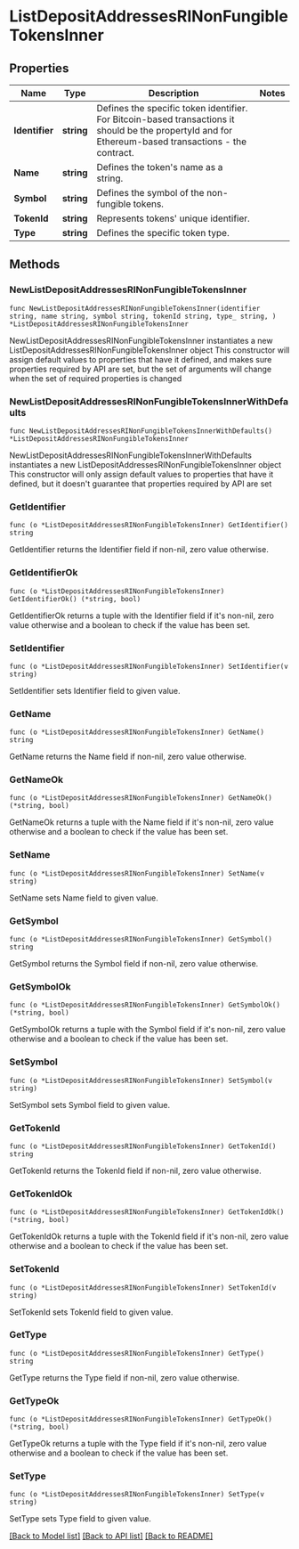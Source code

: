 # ListDepositAddressesRINonFungibleTokensInner

## Properties

Name | Type | Description | Notes
------------ | ------------- | ------------- | -------------
**Identifier** | **string** | Defines the specific token identifier. For Bitcoin-based transactions it should be the propertyId and for Ethereum-based transactions - the contract. | 
**Name** | **string** | Defines the token&#39;s name as a string. | 
**Symbol** | **string** | Defines the symbol of the non-fungible tokens. | 
**TokenId** | **string** | Represents tokens&#39; unique identifier. | 
**Type** | **string** | Defines the specific token type. | 

## Methods

### NewListDepositAddressesRINonFungibleTokensInner

`func NewListDepositAddressesRINonFungibleTokensInner(identifier string, name string, symbol string, tokenId string, type_ string, ) *ListDepositAddressesRINonFungibleTokensInner`

NewListDepositAddressesRINonFungibleTokensInner instantiates a new ListDepositAddressesRINonFungibleTokensInner object
This constructor will assign default values to properties that have it defined,
and makes sure properties required by API are set, but the set of arguments
will change when the set of required properties is changed

### NewListDepositAddressesRINonFungibleTokensInnerWithDefaults

`func NewListDepositAddressesRINonFungibleTokensInnerWithDefaults() *ListDepositAddressesRINonFungibleTokensInner`

NewListDepositAddressesRINonFungibleTokensInnerWithDefaults instantiates a new ListDepositAddressesRINonFungibleTokensInner object
This constructor will only assign default values to properties that have it defined,
but it doesn't guarantee that properties required by API are set

### GetIdentifier

`func (o *ListDepositAddressesRINonFungibleTokensInner) GetIdentifier() string`

GetIdentifier returns the Identifier field if non-nil, zero value otherwise.

### GetIdentifierOk

`func (o *ListDepositAddressesRINonFungibleTokensInner) GetIdentifierOk() (*string, bool)`

GetIdentifierOk returns a tuple with the Identifier field if it's non-nil, zero value otherwise
and a boolean to check if the value has been set.

### SetIdentifier

`func (o *ListDepositAddressesRINonFungibleTokensInner) SetIdentifier(v string)`

SetIdentifier sets Identifier field to given value.


### GetName

`func (o *ListDepositAddressesRINonFungibleTokensInner) GetName() string`

GetName returns the Name field if non-nil, zero value otherwise.

### GetNameOk

`func (o *ListDepositAddressesRINonFungibleTokensInner) GetNameOk() (*string, bool)`

GetNameOk returns a tuple with the Name field if it's non-nil, zero value otherwise
and a boolean to check if the value has been set.

### SetName

`func (o *ListDepositAddressesRINonFungibleTokensInner) SetName(v string)`

SetName sets Name field to given value.


### GetSymbol

`func (o *ListDepositAddressesRINonFungibleTokensInner) GetSymbol() string`

GetSymbol returns the Symbol field if non-nil, zero value otherwise.

### GetSymbolOk

`func (o *ListDepositAddressesRINonFungibleTokensInner) GetSymbolOk() (*string, bool)`

GetSymbolOk returns a tuple with the Symbol field if it's non-nil, zero value otherwise
and a boolean to check if the value has been set.

### SetSymbol

`func (o *ListDepositAddressesRINonFungibleTokensInner) SetSymbol(v string)`

SetSymbol sets Symbol field to given value.


### GetTokenId

`func (o *ListDepositAddressesRINonFungibleTokensInner) GetTokenId() string`

GetTokenId returns the TokenId field if non-nil, zero value otherwise.

### GetTokenIdOk

`func (o *ListDepositAddressesRINonFungibleTokensInner) GetTokenIdOk() (*string, bool)`

GetTokenIdOk returns a tuple with the TokenId field if it's non-nil, zero value otherwise
and a boolean to check if the value has been set.

### SetTokenId

`func (o *ListDepositAddressesRINonFungibleTokensInner) SetTokenId(v string)`

SetTokenId sets TokenId field to given value.


### GetType

`func (o *ListDepositAddressesRINonFungibleTokensInner) GetType() string`

GetType returns the Type field if non-nil, zero value otherwise.

### GetTypeOk

`func (o *ListDepositAddressesRINonFungibleTokensInner) GetTypeOk() (*string, bool)`

GetTypeOk returns a tuple with the Type field if it's non-nil, zero value otherwise
and a boolean to check if the value has been set.

### SetType

`func (o *ListDepositAddressesRINonFungibleTokensInner) SetType(v string)`

SetType sets Type field to given value.



[[Back to Model list]](../README.md#documentation-for-models) [[Back to API list]](../README.md#documentation-for-api-endpoints) [[Back to README]](../README.md)


